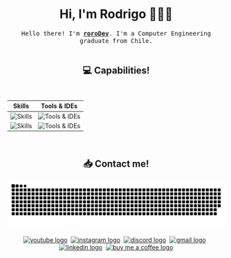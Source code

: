 <div align="center">
  
# Hi, I'm Rodrigo 🧑🏻‍💻
<samp>
  Hello there! I'm <b><a target="_blank" href="https://rorodev.cl">roroDev</a></b>.
  I'm a Computer Engineering graduate from Chile.<br>
</samp>
<br>

## :computer:  Capabilities!
<br>
<div align="center">
    <table>
      <thead>
        <tr>
          <th>Skills</th>
          <th>Tools & IDEs</th>
        </tr>
      </thead>
      <tbody>
        <tr>
          <td>
            <img src="https://skillicons.dev/icons?i=astro,bash,css,tailwind,cs&theme=light&s=32" alt="Skills">
          </td>
          <td>
            <img src="https://skillicons.dev/icons?i=postman,figma,firebase,debian,npm&theme=light&s=32" alt="Tools & IDEs">
          </td><tr>
          <td>
            <img src="https://skillicons.dev/icons?i=dotnet,java,js,linux,wordpress&theme=light&s=32" alt="Skills">
          </td>
          <td>
            <img src="https://skillicons.dev/icons?i=androidstudio,pycharm,sublime,visualstudio,vscode&theme=light&s=32" alt="Tools & IDEs">
          </td>
        </tr>
      </tbody>
    </table>
<div/>

<br>

## :inbox_tray:  Contact me!
<!--- snake -->
<div align="center">
  <a href="#" target="_blank"> <img src="https://github.com/1999AZZAR/1999AZZAR/blob/readme/resources/img/grid-snake.svg" alt="snake" /></a>
</div>
<br>
<div align="center">
  <a href="https://www.youtube.com/channel/UC0Mp1BIa7znahWNpP9_7MTA" target="_blank"><img src="https://img.shields.io/static/v1?message=Youtube&logo=youtube&label=&color=FF0000&logoColor=white&labelColor=&style=for-the-badge" height="35" alt="youtube logo" /></a>&nbsp;&nbsp;<a href="https://www.instagram.com/pucharor0" target="_blank"><img src="https://img.shields.io/static/v1?message=Instagram&logo=instagram&label=&color=E4405F&logoColor=white&labelColor=&style=for-the-badge" height="35" alt="instagram logo" /></a>&nbsp;&nbsp;<a href="https://discord.gg/fUTYzNxGrd" target="_blank"><img src="https://img.shields.io/static/v1?message=Discord&logo=discord&label=&color=7289DA&logoColor=white&labelColor=&style=for-the-badge" height="35" alt="discord logo" /></a>&nbsp;&nbsp;<a href="mailto:r.riveramanquegmail.com" target="_blank"><img src="https://img.shields.io/static/v1?message=Gmail&logo=gmail&label=&color=D14836&logoColor=white&labelColor=&style=for-the-badge" height="35" alt="gmail logo" /></a>&nbsp;&nbsp;<a href="https://www.linkedin.com/in/rodrigo-rivera-2863a5316/" target="_blank"><img src="https://img.shields.io/static/v1?message=LinkedIn&logo=linkedin&label=&color=0077B5&logoColor=white&labelColor=&style=for-the-badge" height="35" alt="linkedin logo" /></a>&nbsp;&nbsp;<a href="#" target="_blank"><img src="https://img.shields.io/badge/buy%20me%20a%20coffee-%23ff813f.svg?&style=for-the-badge&logo=buy-me-a-coffee&logoColor=white" height="35" alt="buy me a coffee logo" /></a>
</div></div>
